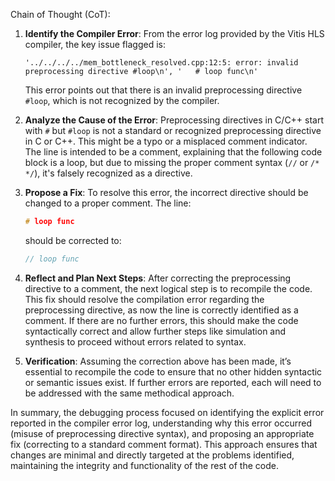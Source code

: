 Chain of Thought (CoT):

1. **Identify the Compiler Error**: From the error log provided by the Vitis HLS compiler, the key issue flagged is:
   ```
   '../../../../mem_bottleneck_resolved.cpp:12:5: error: invalid preprocessing directive #loop\n', '   # loop func\n'
   ```
   This error points out that there is an invalid preprocessing directive `#loop`, which is not recognized by the compiler.

2. **Analyze the Cause of the Error**: Preprocessing directives in C/C++ start with `#` but `#loop` is not a standard or recognized preprocessing directive in C or C++. This might be a typo or a misplaced comment indicator. The line is intended to be a comment, explaining that the following code block is a loop, but due to missing the proper comment syntax (`//` or `/* */`), it's falsely recognized as a directive.

3. **Propose a Fix**: To resolve this error, the incorrect directive should be changed to a proper comment. The line:
   ```cpp
   # loop func
   ```
   should be corrected to:
   ```cpp
   // loop func
   ```

4. **Reflect and Plan Next Steps**: After correcting the preprocessing directive to a comment, the next logical step is to recompile the code. This fix should resolve the compilation error regarding the preprocessing directive, as now the line is correctly identified as a comment. If there are no further errors, this should make the code syntactically correct and allow further steps like simulation and synthesis to proceed without errors related to syntax.

5. **Verification**: Assuming the correction above has been made, it’s essential to recompile the code to ensure that no other hidden syntactic or semantic issues exist. If further errors are reported, each will need to be addressed with the same methodical approach.

In summary, the debugging process focused on identifying the explicit error reported in the compiler error log, understanding why this error occurred (misuse of preprocessing directive syntax), and proposing an appropriate fix (correcting to a standard comment format). This approach ensures that changes are minimal and directly targeted at the problems identified, maintaining the integrity and functionality of the rest of the code.